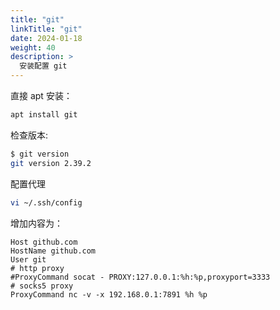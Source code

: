 ```yaml
---
title: "git"
linkTitle: "git"
date: 2024-01-18
weight: 40
description: >
  安装配置 git
---
```


直接 apt 安装：

```bash
apt install git
```

检查版本:

```bash
$ git version
git version 2.39.2
```

配置代理

```bash
vi ~/.ssh/config
```

增加内容为：

```properties
Host github.com
HostName github.com
User git
# http proxy
#ProxyCommand socat - PROXY:127.0.0.1:%h:%p,proxyport=3333
# socks5 proxy
ProxyCommand nc -v -x 192.168.0.1:7891 %h %p
```